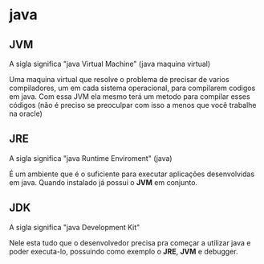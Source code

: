 # java

## JVM
A sigla significa "java Virtual Machine" (java maquina virtual)

Uma maquina virtual que resolve o problema de precisar de varios compiladores, um em cada sistema operacional, para compilarem codigos em java. Com essa JVM ela mesmo terá um metodo para compilar esses códigos (não é preciso se preoculpar com isso a menos que você trabalhe na oracle) 

## JRE
A sigla significa "java Runtime Enviroment" (java)

É um ambiente que é o suficiente para executar aplicações desenvolvidas em java. Quando instalado já possui o **JVM** em conjunto.

## JDK
A sigla significa "java Development Kit"

Nele esta tudo que o desenvolvedor precisa pra começar a utilizar java e poder executa-lo, possuindo como exemplo o **JRE**, **JVM** e debugger.